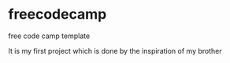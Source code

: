 # freecodecamp
free code camp template

It is my first project which is  done by the inspiration of my brother
